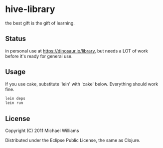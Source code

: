 # hive-library

the best gift is the gift of learning.

## Status

in personal use at https://dinosaur.io/library, but needs a LOT of work before it's ready for general use.

## Usage

If you use cake, substitute 'lein' with 'cake' below. Everything should work fine.

```bash
lein deps
lein run
```

## License

Copyright (C) 2011 Michael Williams

Distributed under the Eclipse Public License, the same as Clojure.


